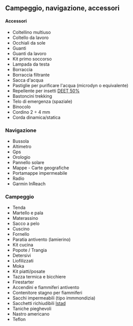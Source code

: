 <!-- # Lista materiali personali -->
## Campeggio, navigazione, accessori


#### Accessori

* Coltellino multiuso
* Coltello da lavoro
* Occhiali da sole
* Guanti
* Guanti da lavoro
* Kit primo soccorso
* Lampada da testa
* Borraccia
* Borraccia filtrante
* Sacca d'acqua
* Pastiglie per purificare l'acqua
  (microdyn o equivalente)
* Repellente per insetti [DEET 50%](https://www.amazon.it/Jungle-Formula-Repellente-Antizanzare-Spray/dp/B01M64XEO4)
* Bastoncini trekking
* Telo di emergenza (spaziale)
* Binocolo
* Cordino 2 ÷ 4 mm
* Corda dinamica/statica

### Navigazione
* Bussola
* Altimetro
* Gps
* Orologio
* Pannello solare
* Mappe - Carte geografiche
* Portamappe impermeabile
* Radio
* Garmin InReach

### Campeggio

* Tenda
* Martello e pala
* Materassino
* Sacco a pelo
* Cuscino
* Fornello
* Paratia antivento (lamierino)
* Kit cucina
* Popote / Trangia
* Detersivi
* Liofilizzati
* Moka
* Kit piatti/posate
* Tazza termica e bicchiere
* Firestarter
* Accendini e fiammiferi antivento
* Contenitore stagno per fiammiferi
* Sacchi impermeabili (tipo immmondizia)
* Sacchetti richiudibili [Istad](https://www.ikea.com/it/it/catalog/products/80339281/)
* Taniche pieghevoli
* Nastro americano
* Teflon
